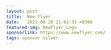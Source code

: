 ```yaml
---
layout: post
title:  New Flyer
date:   2021-06-20 21:02:35 +0300
featured-img: NewFlyer_Logo
sponsorlink: https://www.newflyer.com/
tags: sponsor silver
---
```

